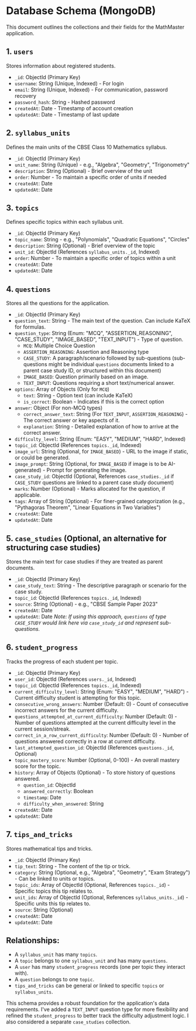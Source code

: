 # Database Schema (MongoDB)

This document outlines the collections and their fields for the MathMaster application.

## 1. `users`

Stores information about registered students.

*   `_id`: ObjectId (Primary Key)
*   `username`: String (Unique, Indexed) - For login
*   `email`: String (Unique, Indexed) - For communication, password recovery
*   `password_hash`: String - Hashed password
*   `createdAt`: Date - Timestamp of account creation
*   `updatedAt`: Date - Timestamp of last update

## 2. `syllabus_units`

Defines the main units of the CBSE Class 10 Mathematics syllabus.

*   `_id`: ObjectId (Primary Key)
*   `unit_name`: String (Unique) - e.g., "Algebra", "Geometry", "Trigonometry"
*   `description`: String (Optional) - Brief overview of the unit
*   `order`: Number - To maintain a specific order of units if needed
*   `createdAt`: Date
*   `updatedAt`: Date

## 3. `topics`

Defines specific topics within each syllabus unit.

*   `_id`: ObjectId (Primary Key)
*   `topic_name`: String - e.g., "Polynomials", "Quadratic Equations", "Circles"
*   `description`: String (Optional) - Brief overview of the topic
*   `unit_id`: ObjectId (References `syllabus_units._id`, Indexed)
*   `order`: Number - To maintain a specific order of topics within a unit
*   `createdAt`: Date
*   `updatedAt`: Date

## 4. `questions`

Stores all the questions for the application.

*   `_id`: ObjectId (Primary Key)
*   `question_text`: String - The main text of the question. Can include KaTeX for formulas.
*   `question_type`: String (Enum: "MCQ", "ASSERTION_REASONING", "CASE_STUDY", "IMAGE_BASED", "TEXT_INPUT") - Type of question.
    *   `MCQ`: Multiple Choice Question
    *   `ASSERTION_REASONING`: Assertion and Reasoning type
    *   `CASE_STUDY`: A paragraph/scenario followed by sub-questions (sub-questions might be individual `questions` documents linked to a parent case study ID, or structured within this document)
    *   `IMAGE_BASED`: Question primarily based on an image.
    *   `TEXT_INPUT`: Questions requiring a short text/numerical answer.
*   `options`: Array of Objects (Only for `MCQ`)
    *   `text`: String - Option text (can include KaTeX)
    *   `is_correct`: Boolean - Indicates if this is the correct option
*   `answer`: Object (For non-MCQ types)
    *   `correct_answer_text`: String (For `TEXT_INPUT`, `ASSERTION_REASONING`) - The correct answer or key aspects of it.
    *   `explanation`: String - Detailed explanation of how to arrive at the correct answer.
*   `difficulty_level`: String (Enum: "EASY", "MEDIUM", "HARD", Indexed)
*   `topic_id`: ObjectId (References `topics._id`, Indexed)
*   `image_url`: String (Optional, for `IMAGE_BASED`) - URL to the image if static, or could be generated.
*   `image_prompt`: String (Optional, for `IMAGE_BASED` if image is to be AI-generated) - Prompt for generating the image.
*   `case_study_id`: ObjectId (Optional, References `case_studies._id` if `CASE_STUDY` questions are linked to a parent case study document)
*   `marks`: Number (Optional) - Marks allocated for the question, if applicable.
*   `tags`: Array of String (Optional) - For finer-grained categorization (e.g., "Pythagoras Theorem", "Linear Equations in Two Variables")
*   `createdAt`: Date
*   `updatedAt`: Date

## 5. `case_studies` (Optional, an alternative for structuring case studies)

Stores the main text for case studies if they are treated as parent documents.

*   `_id`: ObjectId (Primary Key)
*   `case_study_text`: String - The descriptive paragraph or scenario for the case study.
*   `topic_id`: ObjectId (References `topics._id`, Indexed)
*   `source`: String (Optional) - e.g., "CBSE Sample Paper 2023"
*   `createdAt`: Date
*   `updatedAt`: Date
    *Note: If using this approach, `questions` of type `CASE_STUDY` would link here via `case_study_id` and represent sub-questions.*

## 6. `student_progress`

Tracks the progress of each student per topic.

*   `_id`: ObjectId (Primary Key)
*   `user_id`: ObjectId (References `users._id`, Indexed)
*   `topic_id`: ObjectId (References `topics._id`, Indexed)
*   `current_difficulty_level`: String (Enum: "EASY", "MEDIUM", "HARD") - Current difficulty student is attempting for this topic.
*   `consecutive_wrong_answers`: Number (Default: 0) - Count of consecutive incorrect answers for the current difficulty.
*   `questions_attempted_at_current_difficulty`: Number (Default: 0) - Number of questions attempted at the current difficulty level in the current session/streak.
*   `correct_in_a_row_current_difficulty`: Number (Default: 0) - Number of questions answered correctly in a row at current difficulty.
*   `last_attempted_question_id`: ObjectId (References `questions._id`, Optional)
*   `topic_mastery_score`: Number (Optional, 0-100) - An overall mastery score for the topic.
*   `history`: Array of Objects (Optional) - To store history of questions answered.
    *   `question_id`: ObjectId
    *   `answered_correctly`: Boolean
    *   `timestamp`: Date
    *   `difficulty_when_answered`: String
*   `createdAt`: Date
*   `updatedAt`: Date

## 7. `tips_and_tricks`

Stores mathematical tips and tricks.

*   `_id`: ObjectId (Primary Key)
*   `tip_text`: String - The content of the tip or trick.
*   `category`: String (Optional, e.g., "Algebra", "Geometry", "Exam Strategy") - Can be linked to units or topics.
*   `topic_ids`: Array of ObjectId (Optional, References `topics._id`) - Specific topics this tip relates to.
*   `unit_ids`: Array of ObjectId (Optional, References `syllabus_units._id`) - Specific units this tip relates to.
*   `source`: String (Optional)
*   `createdAt`: Date
*   `updatedAt`: Date

## Relationships:

*   A `syllabus_unit` has many `topics`.
*   A `topic` belongs to one `syllabus_unit` and has many `questions`.
*   A `user` has many `student_progress` records (one per topic they interact with).
*   A `question` belongs to one `topic`.
*   `tips_and_tricks` can be general or linked to specific `topics` or `syllabus_units`.

This schema provides a robust foundation for the application's data requirements.
I've added a `TEXT_INPUT` question type for more flexibility and refined the `student_progress` to better track the difficulty adjustment logic. I also considered a separate `case_studies` collection.
